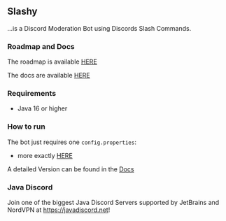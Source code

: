 ## Slashy

...is a Discord Moderation Bot using Discords Slash Commands.

### Roadmap and Docs

The roadmap is available [HERE](https://trello.com/b/cWtef4oQ/slashy)

The docs are available [HERE](https://denux.gitbook.io/slashy/)

### Requirements

- Java 16 or higher

### How to run

The bot just requires one `config.properties`:

- more exactly [HERE](https://denux.gitbook.io/slashy/)

A detailed Version can be found in the [Docs](https://denux.gitbook.io/slashy/how-to-run)

### Java Discord
Join one of the biggest Java Discord Servers supported by JetBrains and NordVPN at https://javadiscord.net!